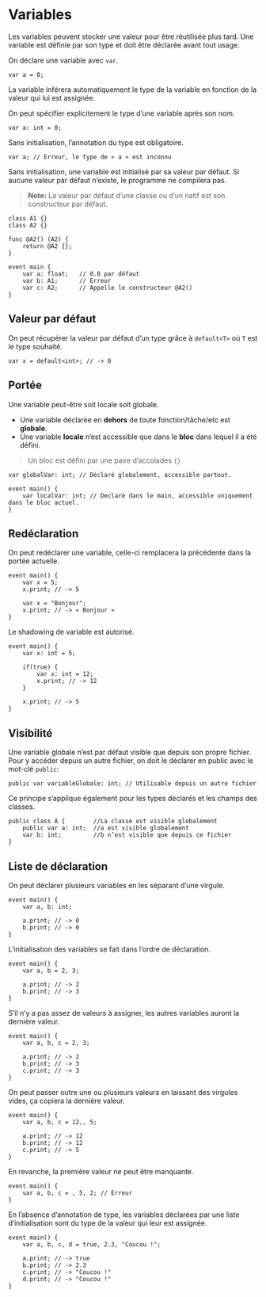 # Variables

Les variables peuvent stocker une valeur pour être réutilisée plus tard.
Une variable est définie par son type et doit être déclarée avant tout usage.

On déclare une variable avec `var`.
```grimoire
var a = 0;
```

La variable inférera automatiquement le type de la variable en fonction de la valeur qui lui est assignée.

On peut spécifier explicitement le type d’une variable après son nom.
```grimoire
var a: int = 0;
```

Sans initialisation, l’annotation du type est obligatoire.
```grimoire
var a; // Erreur, le type de « a » est inconnu
```

Sans initialisation, une variable est initialisé par sa valeur par défaut.
Si aucune valeur par défaut n’existe, le programme ne compilera pas.
> **Note:** La valeur par défaut d’une classe ou d’un natif est son constructeur par défaut.
```grimoire
class A1 {}
class A2 {}

func @A2() (A2) {
    return @A2 {};
}

event main {
    var a: float;   // 0.0 par défaut
    var b: A1;      // Erreur
    var c: A2;      // Appelle le constructeur @A2()
}
```

## Valeur par défaut

On peut récupérer la valeur par défaut d’un type grâce à `default<T>` où `T` est le type souhaité.
```grimoire
var x = default<int>; // -> 0
```

## Portée
Une variable peut-être soit locale soit globale.
* Une variable déclarée en **dehors** de toute fonction/tâche/etc est **globale**.
* Une variable **locale** n’est accessible que dans le **bloc** dans lequel il a été défini.
> Un bloc est défini par une paire d’accolades `{}`

```grimoire
var globalVar: int; // Déclaré globalement, accessible partout.

event main() {
    var localVar: int; // Declaré dans le main, accessible uniquement dans le bloc actuel.
}
```

## Redéclaration
On peut redéclarer une variable, celle-ci remplacera la précédente dans la portée actuelle.
```grimoire
event main() {
    var x = 5;
    x.print; // -> 5

    var x = "Bonjour";
    x.print; // -> « Bonjour »
}
```

Le shadowing de variable est autorisé.
```grimoire
event main() {
    var x: int = 5;

    if(true) {
        var x: int = 12;
        x.print; // -> 12
    }

    x.print; // -> 5
}
```

## Visibilité
Une variable globale n’est par défaut visible que depuis son propre fichier.
Pour y accéder depuis un autre fichier, on doit le déclarer en public avec le mot-clé `public`:
```grimoire
public var variableGlobale: int; // Utilisable depuis un autre fichier
```

Ce principe s’applique également pour les types déclarés et les champs des classes.
```grimoire
public class A {        //La classe est visible globalement
    public var a: int;  //a est visible globalement
    var b: int;         //b n’est visible que depuis ce fichier
}
```

## Liste de déclaration

On peut déclarer plusieurs variables en les séparant d’une virgule.
```grimoire
event main() {
    var a, b: int;

    a.print; // -> 0
    b.print; // -> 0
}
```

L’initialisation des variables se fait dans l’ordre de déclaration.
```grimoire
event main() {
    var a, b = 2, 3;

    a.print; // -> 2
    b.print; // -> 3
}
```

S’il n’y a pas assez de valeurs à assigner, les autres variables auront la dernière valeur.
```grimoire
event main() {
    var a, b, c = 2, 3;

    a.print; // -> 2
    b.print; // -> 3
    c.print; // -> 3
}
```

On peut passer outre une ou plusieurs valeurs en laissant des virgules vides, ça copiera la dernière valeur.
```grimoire
event main() {
    var a, b, c = 12,, 5;

    a.print; // -> 12
    b.print; // -> 12
    c.print; // -> 5
}
```

En revanche, la première valeur ne peut être manquante.
```grimoire
event main() {
    var a, b, c = , 5, 2; // Erreur
}
```

En l’absence d’annotation de type, les variables déclarées par une liste d’initialisation sont du type de la valeur qui leur est assignée.
```grimoire
event main() {
    var a, b, c, d = true, 2.3, "Coucou !";

    a.print; // -> true
    b.print; // -> 2.3
    c.print; // -> "Coucou !"
    d.print; // -> "Coucou !"
}
```